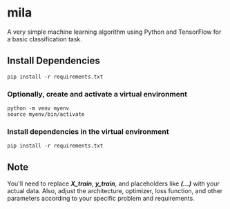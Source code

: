 # mila

A very simple machine learning algorithm using Python and TensorFlow for a basic classification task.

## Install Dependencies
```
pip install -r requirements.txt
```

### Optionally, create and activate a virtual environment
```
python -m venv myenv
source myenv/bin/activate
```

### Install dependencies in the virtual environment
```
pip install -r requirements.txt
```

## Note

You'll need to replace _**X_train**_, _**y_train**_, and placeholders like _**(...)**_ with your actual data. Also, adjust the architecture, optimizer, loss function, and other parameters according to your specific problem and requirements.